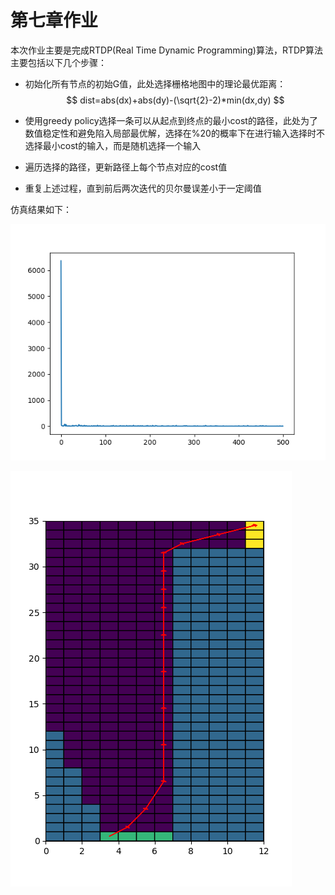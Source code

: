 <!--
 * @Author: your name
 * @Date: 2021-05-03 23:22:05
 * @LastEditTime: 2021-05-04 12:39:49
 * @LastEditors: your name
 * @Description: In User Settings Edit
 * @FilePath: /Motion-plan/第七章：基于马尔可夫决策过程的运动规划/README.md
-->
# 第七章作业

本次作业主要是完成RTDP(Real Time Dynamic Programming)算法，RTDP算法主要包括以下几个步骤：

* 初始化所有节点的初始G值，此处选择栅格地图中的理论最优距离：
  $$
  dist=abs(dx)+abs(dy)-(\sqrt{2}-2)*min(dx,dy)
  $$

* 使用greedy policy选择一条可以从起点到终点的最小cost的路径，此处为了数值稳定性和避免陷入局部最优解，选择在$\%20$的概率下在进行输入选择时不选择最小cost的输入，而是随机选择一个输入

* 遍历选择的路径，更新路径上每个节点对应的cost值
* 重复上述过程，直到前后两次迭代的贝尔曼误差小于一定阈值

仿真结果如下：

![](pictures/Figure_1.png)

![](pictures/Figure_2.png)

